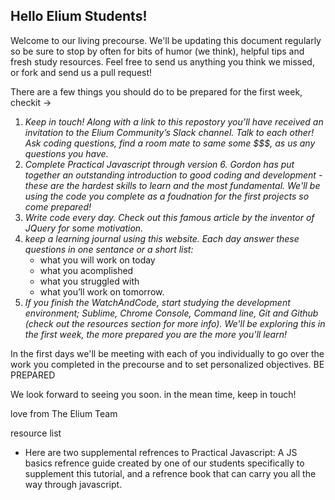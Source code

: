 ## Hello Elium Students!

Welcome to our living precourse.  We'll be updating this document regularly so be sure to stop by often for bits of humor (we think), helpful tips and fresh study resources.  Feel free to send us anything you think we missed, or fork and send us a pull request!

There are a few things you should do to be prepared for the first week, checkit ->

1. _Keep in touch!  Along with a link to this repostory you’ll have received an invitation to the Elium Community’s Slack channel.  Talk to each other!  Ask coding questions, find a room mate to same some $$$, as us any questions you have._
2. _Complete Practical Javascript through version 6. Gordon has put together an outstanding introduction to good coding and development - these are the hardest skills to learn and the most fundamental. We'll be using the code you complete as a foudnation for the first projects so come prepared!_
3. _Write code every day. Check out this famous article by the inventor of JQuery for some motivation._
4. _keep a learning journal using this website.  Each day answer these questions in one sentance or a short list:_ 
 	* what you will work on today 
	* what you acomplished	
	* what you struggled with	
	* what you’ll work on tomorrow. 
5. _If you finish the WatchAndCode, start studying the development environment; Sublime, Chrome Console, Command line, Git and Github (check out the resources section for more info).  We'll be exploring this in the first week, the more prepared you are the more you'll learn!_

In the first days we'll be meeting with each of you individually to go over the work you completed in the precourse and to set personalized objectives.  BE PREPARED

We look forward to seeing you soon. in the mean time, keep in touch!

love from The Elium Team
 
 
resource list
- Here are two supplemental refrences to Practical Javascript: A JS basics refrence guide created by one of our students specifically to supplement this tutorial, and a refrence book that can carry you all the way through javascript.
